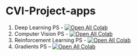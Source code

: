# CVI-Project-apps
1. Deep Learning PS - [![Open All Colab](https://colab.research.google.com/assets/colab-badge.svg)](https://colab.research.google.com/github/abhipraay/CVI_Projects_PS/blob/main/DL_PS_22_23.ipynb#offline=true&sandboxMode=true)
2. Computer Vision PS - [![Open All Colab](https://colab.research.google.com/assets/colab-badge.svg)]( https://colab.research.google.com/github/abhipraay/CVI_Projects_PS/blob/main/CV_PS_22_23.ipynb#offline=true&sandboxMode=true)
3. Reinforcement Learning PS - [![Open All Colab](https://colab.research.google.com/assets/colab-badge.svg)](https://colab.research.google.com/github/abhipraay/CVI_Projects_PS/blob/main/RL_PS_22_23.ipynb#offline=true&sandboxMode=true)
4. Gradients PS – [![Open All Colab](https://colab.research.google.com/assets/colab-badge.svg)](https://colab.research.google.com/github/abhipraay/CVI_Projects_PS/blob/main/gradients_PS_22_23.ipynb#offline=true&sandboxMode=true)

